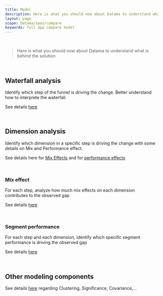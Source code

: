 ```yaml
---
title: Model
description: Here is what you should now about Datama to understand what is behing the solution
layout: page
scope: Datama/saas/compare
keywords: full app compare model
---
```


<br>

> Here is what you should now about Datama to understand what is behind the solution

<br>


<!-- <center><img src="{{site.url}}/{{site.baseurl}}/core_app/new/compare/model/images/Model-300x266.jpg"/></center> -->

## Waterfall analysis

Identify which step of the funnel is driving the change. Better understand how to interprete the waterfall. 

See details [here]({{site.url}}/{{site.baseurl}}/core_app/new/compare/interface/waterfall.html)

<br>

## Dimension analysis

Identify which dimension in a specific step is driving the change with some details on Mix and Performance effect.

See details here for [Mix Effects]({{site.url}}/{{site.baseurl}}/core_app/new/compare/model/dimension_analysis_mix.html) and for [performance effects]({{site.url}}/{{site.baseurl}}/core_app/new/compare/model/dimension_analysis_performance.html)

<br>

### Mix effect
For each step, analyze how much mix effects on each dimension contributes to the observed gap

See details [here]({{site.url}}/{{site.baseurl}}/core_app/new/compare/model/dimension_analysis_mix.html)

<br>

### Segment performance
For each step and each dimension, identify which specific segment performance is driving the observed gap

See details [here]({{site.url}}/{{site.baseurl}}/core_app/new/compare/model/dimension_analysis_performance.html)

<br>

## Other modeling components

See details [here]({{site.url}}/{{site.baseurl}}/core_app/new/compare/model/modeling_components) regarding Clustering, Significance, Covariance,... 

